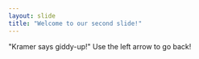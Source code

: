```yaml
---
layout: slide
title: "Welcome to our second slide!"
---
```

"Kramer says giddy-up!"
Use the left arrow to go back!
